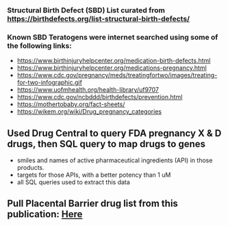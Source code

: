 ### Structural Birth Defect (SBD) List curated from https://birthdefects.org/list-structural-birth-defects/ 

### Known SBD Teratogens were internet searched using some of the following links: 
- https://www.birthinjuryhelpcenter.org/medication-birth-defects.html
- https://www.birthinjuryhelpcenter.org/medications-pregnancy.html
- https://www.cdc.gov/pregnancy/meds/treatingfortwo/images/treating-for-two-infographic.gif
- https://www.uofmhealth.org/health-library/uf9707
- https://www.cdc.gov/ncbddd/birthdefects/prevention.html
- https://mothertobaby.org/fact-sheets/
- https://wikem.org/wiki/Drug_pregnancy_categories



## Used Drug Central to query FDA pregnancy X & D drugs, then SQL query to map drugs to genes
- smiles and names of active pharmaceutical ingredients (API) in those products.
- targets for those APIs, with a better potency than 1 uM 
- all SQL queries used to extract this data


## Pull Placental Barrier drug list from this publication: [Here](https://www.ncbi.nlm.nih.gov/pmc/articles/PMC8329444/)
